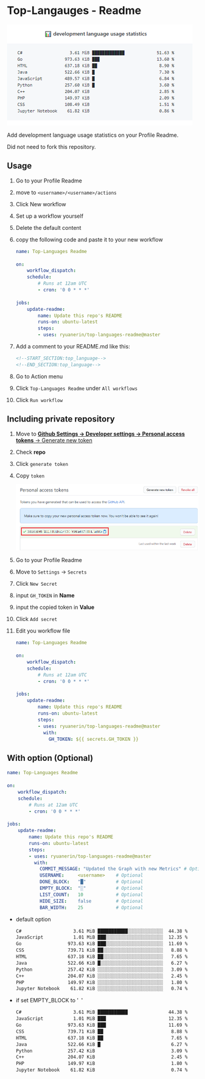 # Top-Langauges - Readme

![preview](README.png)

Add development language usage statistics on your Profile Readme.

Did not need to fork this repository.

## Usage

1. Go to your Profile Readme

1. move to `<username>/<username>/actions`

1. Click New workflow

1. Set up a workflow yourself

1. Delete the default content

1. copy the following code and paste it to your new workflow

    ```yml
    name: Top-Languages Readme

    on:
        workflow_dispatch:
        schedule:
            # Runs at 12am UTC
            - cron: '0 0 * * *'

    jobs:
        update-readme:
            name: Update this repo's README
            runs-on: ubuntu-latest
            steps:
            - uses: ryuanerin/top-languages-readme@master
    ```

1. Add a comment to your README.md like this:

    ```md
    <!--START_SECTION:top_language-->
    <!--END_SECTION:top_language-->
    ```

1. Go to Action menu

1. Click `Top-Languages Readme` under `All workflows`

1. Click `Run workflow`

## Including private repository

1. Move to [**Github Settings -> Developer settings -> Personal access tokens** -> Generate new token](https://github.com/settings/tokens/new)

1. Check **repo**

1. Click `generate token`

1. Copy `token`

    ![token generated](README-1.png)

1. Go to your Profile Readme

1. Move to `Settings` -> `Secrets`

1. Click `New Secret`

1. input `GH_TOKEN` in **Name**

1. input the copied token in **Value**

1. Click `Add secret`

1. Edit you workflow file

    ```yml
    name: Top-Languages Readme

    on:
        workflow_dispatch:
        schedule:
            # Runs at 12am UTC
            - cron: '0 0 * * *'

    jobs:
        update-readme:
            name: Update this repo's README
            runs-on: ubuntu-latest
            steps:
            - uses: ryuanerin/top-languages-readme@master
              with:
                GH_TOKEN: ${{ secrets.GH_TOKEN }}
    ```

## With option (Optional)

```yml
name: Top-Languages Readme

on:
    workflow_dispatch:
    schedule:
        # Runs at 12am UTC
        - cron: '0 0 * * *'

jobs:
    update-readme:
        name: Update this repo's README
        runs-on: ubuntu-latest
        steps:
        - uses: ryuanerin/top-languages-readme@master
          with:
            COMMIT_MESSAGE: "Updated the Graph with new Metrics" # Optional
            USERNAME:     <username>    # Optional
            DONE_BLOCK:   "█"           # Optional
            EMPTY_BLOCK:  "░"           # Optional
            LIST_COUNT:   10            # Optional
            HIDE_SIZE:    false         # Optional
            BAR_WIDTH:    25            # Optional
```

- default option

    ```txt
    C#                   3.61 MiB ███████████░░░░░░░░░░░░░  44.38 %
    JavaScript           1.01 MiB ███░░░░░░░░░░░░░░░░░░░░░  12.35 %
    Go                 973.63 KiB ███░░░░░░░░░░░░░░░░░░░░░  11.69 %
    CSS                739.71 KiB ██░░░░░░░░░░░░░░░░░░░░░░   8.88 %
    HTML               637.18 KiB ██░░░░░░░░░░░░░░░░░░░░░░   7.65 %
    Java               522.66 KiB █░░░░░░░░░░░░░░░░░░░░░░░   6.27 %
    Python             257.42 KiB ░░░░░░░░░░░░░░░░░░░░░░░░   3.09 %
    C++                204.07 KiB ░░░░░░░░░░░░░░░░░░░░░░░░   2.45 %
    PHP                149.97 KiB ░░░░░░░░░░░░░░░░░░░░░░░░   1.80 %
    Jupyter Notebook    61.82 KiB ░░░░░░░░░░░░░░░░░░░░░░░░   0.74 %
    ```

- if set EMPTY_BLOCK to '` `'

    ```txt
    C#                   3.61 MiB ███████████               44.38 %
    JavaScript           1.01 MiB ███                       12.35 %
    Go                 973.63 KiB ███                       11.69 %
    CSS                739.71 KiB ██                         8.88 %
    HTML               637.18 KiB ██                         7.65 %
    Java               522.66 KiB █                          6.27 %
    Python             257.42 KiB                            3.09 %
    C++                204.07 KiB                            2.45 %
    PHP                149.97 KiB                            1.80 %
    Jupyter Notebook    61.82 KiB                            0.74 %
    ```
